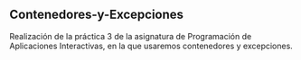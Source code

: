 ## Contenedores-y-Excepciones
Realización de la práctica 3 de la asignatura de Programación de Aplicaciones Interactivas, en la que usaremos contenedores y 
excepciones.
